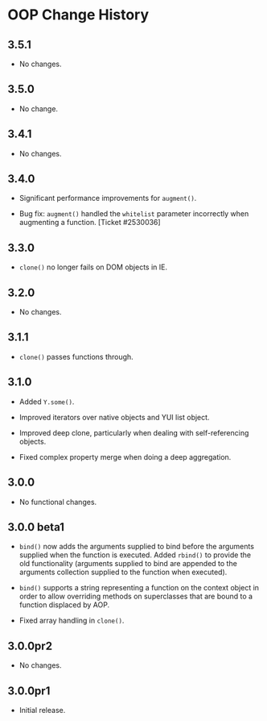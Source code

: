 OOP Change History
==================

3.5.1
-----

  * No changes.

3.5.0
-----
  * No change.


3.4.1
-----

  * No changes.


3.4.0
-----

  * Significant performance improvements for `augment()`.

  * Bug fix: `augment()` handled the `whitelist` parameter incorrectly when
    augmenting a function. [Ticket #2530036]


3.3.0
-----

  * `clone()` no longer fails on DOM objects in IE.


3.2.0
-----

  * No changes.


3.1.1
-----

  * `clone()` passes functions through.


3.1.0
-----

  * Added `Y.some()`.

  * Improved iterators over native objects and YUI list object.

  * Improved deep clone, particularly when dealing with self-referencing objects.

  * Fixed complex property merge when doing a deep aggregation.


3.0.0
-----

  * No functional changes.


3.0.0 beta1
----------

  * `bind()` now adds the arguments supplied to bind before the arguments
    supplied when the function is executed. Added `rbind()` to provide the old
    functionality (arguments supplied to bind are appended to the arguments
    collection supplied to the function when executed).

  * `bind()` supports a string representing a function on the context object in
    order to allow overriding methods on superclasses that are bound to a
    function displaced by AOP.

  * Fixed array handling in `clone()`.


3.0.0pr2
--------

  * No changes.


3.0.0pr1
--------

  * Initial release.
